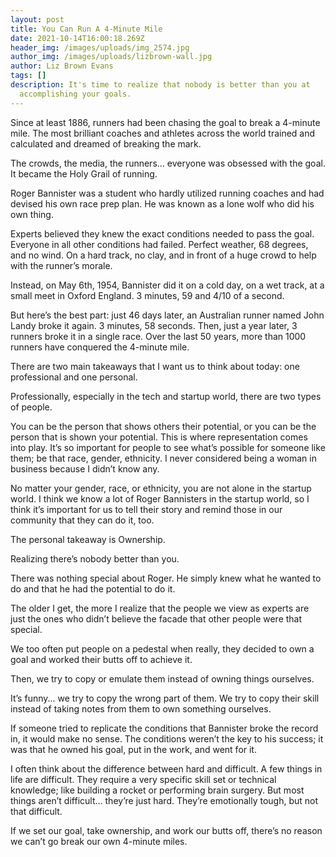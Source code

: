 ```yaml
---
layout: post
title: You Can Run A 4-Minute Mile
date: 2021-10-14T16:00:18.269Z
header_img: /images/uploads/img_2574.jpg
author_img: /images/uploads/lizbrown-wall.jpg
author: Liz Brown Evans
tags: []
description: It's time to realize that nobody is better than you at
  accomplishing your goals.
---
```

Since at least 1886, runners had been chasing the goal to break a 4-minute mile. The most brilliant coaches and athletes across the world trained and calculated and dreamed of breaking the mark.



The crowds, the media, the runners… everyone was obsessed with the goal. It became the Holy Grail of running. 



Roger Bannister was a student who hardly utilized running coaches and had devised his own race prep plan. He was known as a lone wolf who did his own thing.



Experts believed they knew the exact conditions needed to pass the goal. Everyone in all other conditions had failed. Perfect weather, 68 degrees, and no wind. On a hard track, no clay, and in front of a huge crowd to help with the runner’s morale.



Instead, on May 6th, 1954, Bannister did it on a cold day, on a wet track, at a small meet in Oxford England. 3 minutes, 59 and 4/10 of a second.



But here’s the best part: just 46 days later, an Australian runner named John Landy broke it again. 3 minutes, 58 seconds. Then, just a year later, 3 runners broke it in a single race. Over the last 50 years, more than 1000 runners have conquered the 4-minute mile.



There are two main takeaways that I want us to think about today: one professional and one personal.



Professionally, especially in the tech and startup world, there are two types of people.

You can be the person that shows others their potential, or you can be the person that is shown your potential. This is where representation comes into play. It’s so important for people to see what’s possible for someone like them; be that race, gender, ethnicity. I never considered being a woman in business because I didn’t know any.



No matter your gender, race, or ethnicity, you are not alone in the startup world. I think we know a lot of Roger Bannisters in the startup world, so I think it’s important for us to tell their story and remind those in our community that they can do it, too.



The personal takeaway is Ownership. 

Realizing there’s nobody better than you. 

There was nothing special about Roger. He simply knew what he wanted to do and that he had the potential to do it. 

The older I get, the more I realize that the people we view as experts are just the ones who didn’t believe the facade that other people were that special.

We too often put people on a pedestal when really, they decided to own a goal and worked their butts off to achieve it.

Then, we try to copy or emulate them instead of owning things ourselves.

It’s funny... we try to copy the wrong part of them. We try to copy their skill instead of taking notes from them to own something ourselves.

If someone tried to replicate the conditions that Bannister broke the record in, it would make no sense. The conditions weren’t the key to his success; it was that he owned his goal, put in the work, and went for it.



I often think about the difference between hard and difficult. A few things in life are difficult. They require a very specific skill set or technical knowledge; like building a rocket or performing brain surgery. But most things aren’t difficult… they’re just hard. They’re emotionally tough, but not that difficult.



If we set our goal, take ownership, and work our butts off, there’s no reason we can’t go break our own 4-minute miles.